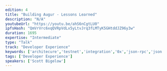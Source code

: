 ```yaml
---
edition: 4
title: "Building Augur - Lessons Learned"
description: "N/A"
youtubeUrl: "https://youtu.be/ahS6nCgtLU0"
ipfsHash: "QmVrVrc6xqQVRpVdLx5yLtvJrq3fLMTyK5GHtddJZ96y3w"
duration: 1695
expertise: "Intermediate"
type: "Talk"
track: "Developer Experience"
keywords: ['architecure','testnet','integration','0x','json-rpc','json','rpc']
tags: ['Developer Experience']
speakers: ['Scott Bigelow']
---
```

